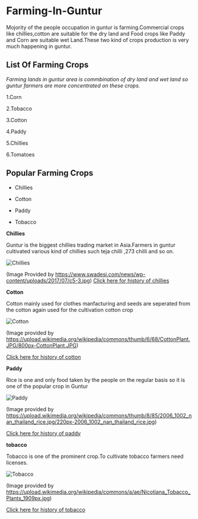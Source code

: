 # Farming-In-Guntur

Mojority of the people occupation in guntur is farming.Commercial crops like chillies,cotton are suitable for the dry land and Food crops like Paddy and Corn are suitable wet Land.These two kind of crops production is very much happening in guntur.
## List Of Farming Crops

*Farming lands in guntur area is commbination of dry land and wet land so guntur farmers are more concentrated on these crops.*

1.Corn

2.Tobacco

3.Cotton

4.Paddy

5.Chillies

6.Tomatoes

## Popular Farming Crops
* Chillies

* Cotton

* Paddy

* Tobacco

**Chillies**

Guntur is the biggest chillies trading market in Asia.Farmers in guntur cultivated various kind of chillies such teja chilli ,273 chilli and so on.

![Chillies](https://www.swadesi.com/news/wp-content/uploads/2017/07/c5-3.jpg)

(Image Provided by https://www.swadesi.com/news/wp-content/uploads/2017/07/c5-3.jpg)
[Click here for history of chillies](https://en.wikipedia.org/wiki/Guntur_chilli)

**Cotton**

Cotton mainly used for clothes manfacturing and seeds are seperated from the cotton again used for the cultivation cotton crop

![Cotton](https://upload.wikimedia.org/wikipedia/commons/thumb/6/68/CottonPlant.JPG/800px-CottonPlant.JPG)

(Image provided by https://upload.wikimedia.org/wikipedia/commons/thumb/6/68/CottonPlant.JPG/800px-CottonPlant.JPG)

[Click here for history of cotton](https://en.wikipedia.org/wiki/History_of_cotton)

**Paddy**

Rice is one and only food taken by the people on the regular basis so it is one of the popular crop in Guntur

![Paddy](https://upload.wikimedia.org/wikipedia/commons/thumb/8/85/2006_1002_nan_thailand_rice.jpg/220px-2006_1002_nan_thailand_rice.jpg)

(Image provided by https://upload.wikimedia.org/wikipedia/commons/thumb/8/85/2006_1002_nan_thailand_rice.jpg/220px-2006_1002_nan_thailand_rice.jpg)

[Click here for history of paddy](https://en.wikipedia.org/wiki/Paddy_field)

**tobacco**

Tobacco is one of the prominent crop.To cultivate tobacco farmers need licenses.

![Tobacco](https://upload.wikimedia.org/wikipedia/commons/a/ae/Nicotiana_Tobacco_Plants_1909px.jpg)

(Image provided by https://upload.wikimedia.org/wikipedia/commons/a/ae/Nicotiana_Tobacco_Plants_1909px.jpg)

[Click here for history of tobacco](https://en.wikipedia.org/wiki/History_of_tobacco)
